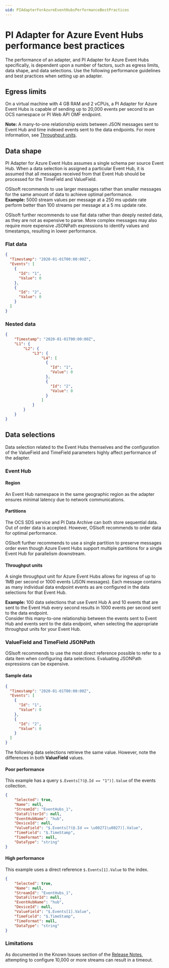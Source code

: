 ```yaml
---
uid: PIAdapterForAzureEventHubsPerformanceBestPractices
---
```


# PI Adapter for Azure Event Hubs performance best practices

The performance of an adapter, and PI Adapter for Azure Event Hubs specifically, is dependent <!--- jokim Mar0322: ...is dependent -> depends... --->upon a number of factors, such as egress limits, data shape, and data selections. Use the following performance guidelines and best practices when setting up an adapter.

## Egress limits

On a virtual machine with 4 GB RAM and 2 vCPUs, a PI Adapter for Azure Event Hubs is capable of sending up to 20,000 events per second to an OCS namespace or PI Web API OMF endpoint.

**Note:** A many-to-one relationship exists between JSON messages sent to Event Hub and time indexed events sent to the data endpoints. For more information, see [Throughput units](#throughput-units).

## Data shape

PI Adapter for Azure Event Hubs assumes a single schema per source Event Hub. When a data selection is assigned a particular Event Hub, it is assumed that all messages received from that Event Hub should be processed for the TimeField and ValueField. <!--- jokim Mar0322: ...can we tighten up this sentence to be more definite? or are we not really sure? assumed seems not sure... --->

OSIsoft recommends to use <!--- jokim Mar0322: ...to use -> using... ---> larger messages rather than smaller messages for the same amount of data to achieve optimal performance.<br>**Example:** 5000 stream values per message at a 250 ms update rate perform better than 100 streams per message at a 5 ms update rate.

OSIsoft further <!--- jokim Mar0322: ..."further" feels like this sentence is dependent on the previous tip. is it?... ---> recommends to use flat data rather than deeply nested data, as they are not as expensive to parse. More complex messages may also require more expensive JSONPath expressions to identify values and timestamps, resulting in lower performance.

### Flat data

```json
{
  "Timestamp": "2020-01-01T00:00:00Z",
  "Events": [
    {
      "Id": "1",
      "Value": 0
    },
    {
      "Id": "2",
      "Value": 0
    }
  ]
}
```

### Nested data

```json
{
    "Timestamp": "2020-01-01T00:00:00Z",
    "L1": {
        "L2": {
            "L3": {
                "L4": [
                  {
                    "Id": "1",
                    "Value": 0
                  },
                  {
                    "Id": "2",
                    "Value": 0
                  }
                ]
            }
        }
    }
}
```

## Data selections

Data selection related to the Event Hubs themselves <!--- jokim Mar0322: Do we need "themselves"? ---> and the configuration of the ValueField and TimeField parameters highly affect performance of the adapter.

### Event Hub

#### Region

An Event Hub namespace in the same geographic region as the adapter ensures minimal latency due to network communications.

#### Partitions

The OCS SDS service and PI Data Archive can both store sequential data. Out of order data is accepted. However, OSIsoft recommends to order data for optimal performance.

OSIsoft further recommends to use a single partition to preserve messages order even though Azure Event Hubs support multiple partitions for a single Event Hub for parallelism downstream.

#### Throughput units

A single throughput unit for Azure Event Hubs allows for ingress of up to 1MB per second or 1000 events (JSON messages). Each message contains as many individual data endpoint events as are configured in the data selections for that Event Hub.

**Example:** 100 data selections that use Event Hub A and 10 events that are sent to the Event Hub every second results in 1000 events per second sent to the data endpoint.<br>Consider this many-to-one relationship between the events sent to Event Hub and events sent to the data endpoint, when selecting the appropriate throughput units for your Event Hub. <!--- jokim Mar0322: why consider? because of resource issues?. --->

### ValueField and TimeField JSONPath

OSIsoft recommends to use the most direct reference possible to refer to a data item when configuring data selections. Evaluating JSONPath expressions can be expensive.

#### Sample data

```json
{
  "Timestamp": "2020-01-01T00:00:00Z",
  "Events": [
    {
      "Id": "1",
      "Value": 0
    },
    {
      "Id": "2",
      "Value": 0
    }
  ]
}
```

The following data selections retrieve the same value. However, note the differences in both **ValueField** values.

#### Poor performance

This example has a query `$.Events[?(@.Id == "1")].Value` of the events collection.

```json
{
    "Selected": true,
    "Name": null,
    "StreamId": "EventHubs_1",
    "DataFilterId": null,
    "EventHubName": "hub",
    "DeviceId": null,
    "ValueField": "$.Events[?(@.Id == \u00271\u0027)].Value",
    "TimeField": "$.TimeStamp",
    "TimeFormat": null,
    "DataType": "string"
}
```

#### High performance

This example uses a direct reference `$.Events[1].Value` to the index.

```json
{
    "Selected": true,
    "Name": null,
    "StreamId": "EventHubs_1",
    "DataFilterId": null,
    "EventHubName": "hub",
    "DeviceId": null,
    "ValueField": "$.Events[1].Value",
    "TimeField": "$.TimeStamp",
    "TimeFormat": null,
    "DataType": "string"
}
```

### Limitations

As documented in the Known Issues section of the [Release Notes](xref:ReleaseNotes), attempting to configure 10,000 or more streams can result in a timeout.
